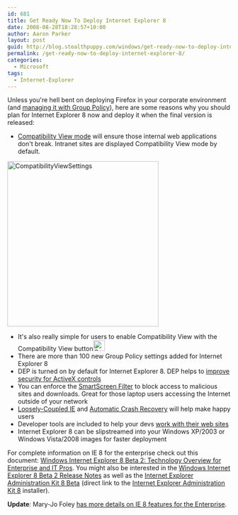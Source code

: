 ```yaml
---
id: 681
title: Get Ready Now To Deploy Internet Explorer 8
date: 2008-08-28T18:28:57+10:00
author: Aaron Parker
layout: post
guid: http://blog.stealthpuppy.com/windows/get-ready-now-to-deploy-internet-explorer-8
permalink: /get-ready-now-to-deploy-internet-explorer-8/
categories:
  - Microsoft
tags:
  - Internet-Explorer
---
```

Unless you're hell bent on deploying Firefox in your corporate environment (and [managing it with Group Policy](http://www.frontmotion.com/Firefox/fmfirefox.htm)), here are some reasons why you should plan for Internet Explorer 8 now and deploy it when the final version is released:

  * [Compatibility View mode](http://blogs.msdn.com/ie/archive/2008/08/27/introducing-compatibility-view.aspx) will ensure those internal web applications don't break. Intranet sites are displayed Compatibility View mode by default. 

<img title="CompatibilityViewSettings" border="0" alt="CompatibilityViewSettings" src="http://stealthpuppy.com/wp-content/uploads/2008/08/compatibilityviewsettings.png" width="341" height="373" /> 

  * It's also really simple for users to enable Compatibility View with the Compatibility View button<img title="CompatibilityViewButton" border="0" alt="CompatibilityViewButton" src="http://stealthpuppy.com/wp-content/uploads/2008/08/compatibilityviewbutton.png" width="26" height="24" /> 
  * There are more than 100 new Group Policy settings added for Internet Explorer 8 
  * DEP is turned on by default for Internet Explorer 8. DEP helps to [improve security for ActiveX controls](http://arstechnica.com/news.ars/post/20080511-ie8-to-boost-activex-security-on-vista.html) 
  * You can enforce the [SmartScreen Filter](http://blogs.msdn.com/ie/archive/2008/07/02/ie8-security-part-iii-smartscreen-filter.aspx) to block access to malicious sites and downloads. Great for those laptop users accessing the Internet outside of your network 
  * [Loosely-Coupled IE](http://blogs.msdn.com/ie/archive/2008/03/11/ie8-and-loosely-coupled-ie-lcie.aspx) and [Automatic Crash Recovery](http://blogs.msdn.com/ie/archive/2008/07/28/ie8-and-reliability.aspx) will help make happy users 
  * Developer tools are included to help your devs [work with their web sites](http://www.microsoft.com/windows/internet-explorer/beta/readiness/developers.aspx) 
  * Internet Explorer 8 can be slipstreamed into your Windows XP/2003 or Windows Vista/2008 images for faster deployment 

For complete information on IE 8 for the enterprise check out this document: [Windows Internet Explorer 8 Beta 2: Technology Overview for Enterprise and IT Pros](http://www.microsoft.com/downloads/details.aspx?FamilyID=bc9c6664-8782-4851-a932-359ce8b5bdb5&DisplayLang=en). You might also be interested in the [Windows Internet Explorer 8 Beta 2 Release Notes](http://support.microsoft.com/kb/949787) as well as the [Internet Explorer Administration Kit 8 Beta](http://www.microsoft.com/downloads/details.aspx?FamilyID=65033653-2721-4232-84e1-bf863631ba47&DisplayLang=en) (direct link to the [Internet Explorer Administration Kit 8](http://download.microsoft.com/download/8/1/d/81dac007-f643-4526-94eb-b078bc1d6ce5/WIN32_XP\ENU\ieak.msi) installer).

**Update**: Mary-Jo Foley [has more details on IE 8 features for the Enterprise](http://blogs.zdnet.com/microsoft/?p=1558).